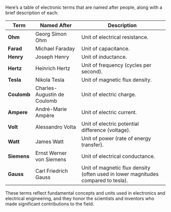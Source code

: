 Here’s a table of electronic terms that are named after people, along with a brief description of each:

| **Term**            | **Named After**          | **Description**                                                                 |
|---------------------|--------------------------|---------------------------------------------------------------------------------|
| **Ohm**             | Georg Simon Ohm           | Unit of electrical resistance.                                                  |
| **Farad**           | Michael Faraday           | Unit of capacitance.                                                            |
| **Henry**           | Joseph Henry              | Unit of inductance.                                                             |
| **Hertz**           | Heinrich Hertz            | Unit of frequency (cycles per second).                                          |
| **Tesla**           | Nikola Tesla              | Unit of magnetic flux density.                                                  |
| **Coulomb**         | Charles-Augustin de Coulomb | Unit of electric charge.                                                        |
| **Ampere**          | André-Marie Ampère        | Unit of electric current.                                                       |
| **Volt**            | Alessandro Volta          | Unit of electric potential difference (voltage).                                |
| **Watt**            | James Watt                | Unit of power (rate of energy transfer).                                        |
| **Siemens**         | Ernst Werner von Siemens  | Unit of electrical conductance.                                                 |
| **Gauss**           | Carl Friedrich Gauss      | Unit of magnetic flux density (often used in lower magnitudes compared to tesla).|

These terms reflect fundamental concepts and units used in electronics and electrical engineering, and they honor the scientists and inventors who made significant contributions to the field.